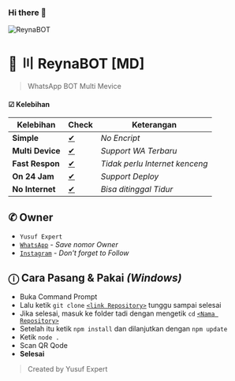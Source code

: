 ### Hi there 👋

<!--
**avianz37/avianz37** is a ✨ _special_ ✨ repository because its `README.md` (this file) appears on your GitHub profile.

Here are some ideas to get you started:

- 🔭 I’m currently working on ...
- 🌱 I’m currently learning ...
- 👯 I’m looking to collaborate on ...
- 🤔 I’m looking for help with ...
- 💬 Ask me about ...
- 📫 How to reach me: ...
- 😄 Pronouns: ...
- ⚡ Fun fact: ...
-->

<img src="https://raw.githubusercontent.com/avianz37/reyna-bot/master/media/thumb.jpeg" alt="ReynaBOT">

# 🌱 〣 ReynaBOT [MD]
> WhatsApp BOT Multi Mevice

#### ☑ Kelebihan
|Kelebihan|Check|Keterangan|
|-|-|-|
|**Simple**|[✔](https://github.com/avianz37)|*No Encript*|
|**Multi Device**|[✔](https://github.com/avianz37)|*Support WA Terbaru*|
|**Fast Respon**|[✔](https://github.com/avianz37)|*Tidak perlu Internet kenceng*|
|**On 24 Jam**|[✔](https://github.com/avianz37)|*Support Deploy*|
|**No Internet**|[✔](https://github.com/avianz37)|*Bisa ditinggal Tidur*|

## ✆ Owner
- `Yusuf Expert`
- [`WhatsApp`](wa.me/6283873115706) - *Save nomor Owner*
- [`Instagram`](instagram.com/yusuf.expert) - *Don't forget to Follow*

## ⓘ Cara Pasang & Pakai *(Windows)*
- Buka Command Prompt
- Lalu ketik `git clone` [`<link Repository>`](https://github.com/avianz37/reyna-bot) tunggu sampai selesai
- Jika selesai, masuk ke folder tadi dengan mengetik `cd` [`<Nama Repository>`](https://github.com/avianz37/reyna-bot)
- Setelah itu ketik `npm install` dan dilanjutkan dengan `npm update`
- Ketik `node .`
- Scan QR Qode
- **Selesai**

> Created by Yusuf Expert
